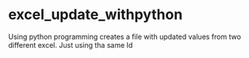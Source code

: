 # excel_update_withpython
Using python programming creates a file with updated values from two different excel. Just using tha same Id
